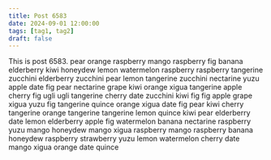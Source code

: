 ```yaml
---
title: Post 6583
date: 2024-09-01 12:00:00
tags: [tag1, tag2]
draft: false
---
```

This is post 6583.
pear
orange
raspberry
mango
raspberry
fig
banana
elderberry
kiwi
honeydew
lemon
watermelon
raspberry
raspberry
tangerine
zucchini
elderberry
zucchini
pear
lemon
tangerine
zucchini
nectarine
yuzu
apple
date
fig
pear
nectarine
grape
kiwi
orange
xigua
tangerine
apple
cherry
fig
ugli
ugli
tangerine
cherry
date
zucchini
kiwi
fig
fig
apple
grape
xigua
yuzu
fig
tangerine
quince
orange
xigua
date
fig
pear
kiwi
cherry
tangerine
orange
tangerine
tangerine
lemon
quince
kiwi
pear
elderberry
date
lemon
elderberry
apple
fig
watermelon
banana
nectarine
raspberry
yuzu
mango
honeydew
mango
xigua
raspberry
mango
raspberry
banana
honeydew
raspberry
strawberry
yuzu
lemon
watermelon
cherry
date
mango
xigua
orange
date
quince
